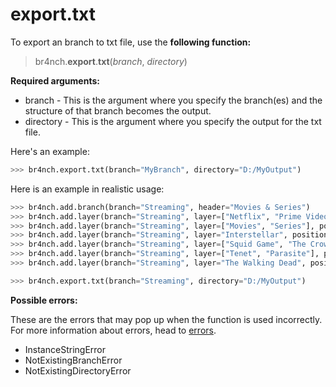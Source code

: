 # export.txt

To export an branch to txt file, use the **following function:**

> br4nch.**export**.**txt**(*branch*, *directory*)

**Required arguments:**

- branch - This is the argument where you specify the branch(es) and the structure of that branch becomes the output.
- directory  - This is the argument where you specify the output for the txt file.

Here's an example:

```python
>>> br4nch.export.txt(branch="MyBranch", directory="D:/MyOutput")
```

Here is an example in realistic usage:

```python
>>> br4nch.add.branch(branch="Streaming", header="Movies & Series")
>>> br4nch.add.layer(branch="Streaming", layer=["Netflix", "Prime Video"], position="0")
>>> br4nch.add.layer(branch="Streaming", layer=["Movies", "Series"], position="*")
>>> br4nch.add.layer(branch="Streaming", layer="Interstellar", position="1.1")
>>> br4nch.add.layer(branch="Streaming", layer=["Squid Game", "The Crown"], position="1.2")
>>> br4nch.add.layer(branch="Streaming", layer=["Tenet", "Parasite"], position="2.1")
>>> br4nch.add.layer(branch="Streaming", layer="The Walking Dead", position="2.2")

>>> br4nch.export.txt(branch="Streaming", directory="D:/MyOutput")
```

**Possible errors:**

These are the errors that may pop up when the function is used incorrectly. For more information about errors, head to [errors](../../guides/errors.md).

- InstanceStringError
- NotExistingBranchError
- NotExistingDirectoryError

